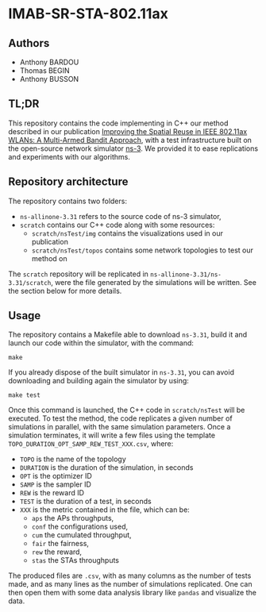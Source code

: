 # IMAB-SR-STA-802.11ax

## Authors

* Anthony BARDOU
* Thomas BEGIN
* Anthony BUSSON

## TL;DR

This repository contains the code implementing in C++ our method described in our publication [Improving the Spatial Reuse in IEEE 802.11ax WLANs: A Multi-Armed Bandit Approach](https://dl.acm.org/doi/abs/10.1145/3479239.3485715), with a test infrastructure built on the open-source network simulator [ns-3](https://www.nsnam.org/). We provided it to ease replications and experiments with our algorithms.

## Repository architecture

The repository contains two folders:

* `ns-allinone-3.31` refers to the source code of ns-3 simulator,
* `scratch` contains our C++ code along with some resources:
	* `scratch/nsTest/img` contains the visualizations used in our publication
	* `scratch/nsTest/topos` contains some network topologies to test our method on

The `scratch` repository will be replicated in `ns-allinone-3.31/ns-3.31/scratch`, were the file generated by the simulations will be written. See the section below for more details.


## Usage

The repository contains a Makefile able to download `ns-3.31`, build it and launch our code within the simulator, with the command:
```
make
```
If you already dispose of the built simulator in `ns-3.31`, you can avoid downloading and building again the simulator by using:
```
make test
```

Once this command is launched, the C++ code in `scratch/nsTest` will be executed. To test the method, the code replicates a given number of simulations in parallel, with the same simulation parameters. Once a simulation terminates, it will write a few files using the template `TOPO_DURATION_OPT_SAMP_REW_TEST_XXX.csv`, where:
* `TOPO` is the name of the topology
* `DURATION` is the duration of the simulation, in seconds
* `OPT` is the optimizer ID
* `SAMP` is the sampler ID
* `REW` is the reward ID
* `TEST` is the duration of a test, in seconds
* `XXX` is the metric contained in the file, which can be:
	* `aps` the APs throughputs,
	* `conf` the configurations used,
	* `cum` the cumulated throughput,
	* `fair` the fairness,
	* `rew` the reward,
	* `stas` the STAs throughputs

The produced files are `.csv`, with as many columns as the number of tests made, and as many lines as the number of simulations replicated. One can then open them with some data analysis library like `pandas` and visualize the data.
